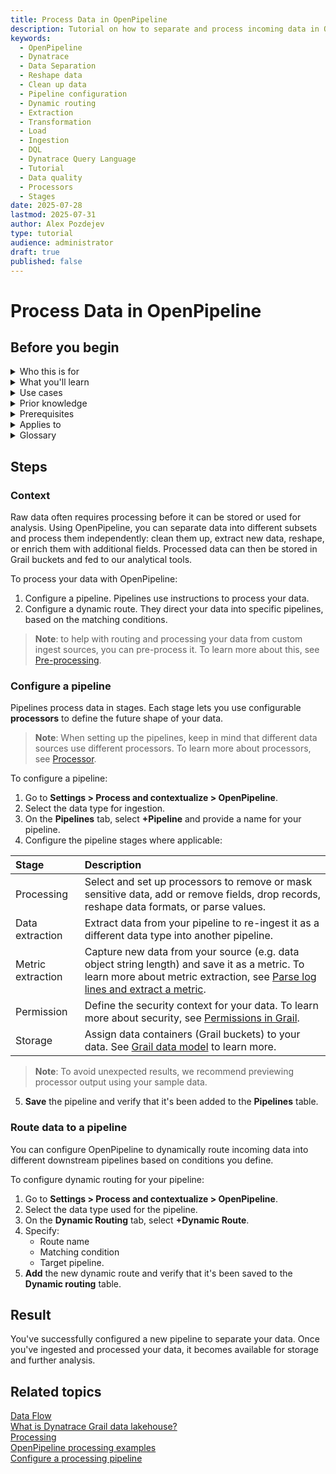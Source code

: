 ```yaml
---
title: Process Data in OpenPipeline
description: Tutorial on how to separate and process incoming data in OpenPipeline for further use
keywords:
  - OpenPipeline   
  - Dynatrace     
  - Data Separation
  - Reshape data
  - Clean up data
  - Pipeline configuration
  - Dynamic routing
  - Extraction
  - Transformation
  - Load
  - Ingestion
  - DQL
  - Dynatrace Query Language
  - Tutorial
  - Data quality
  - Processors
  - Stages
date: 2025-07-28
lastmod: 2025-07-31
author: Alex Pozdejev
type: tutorial
audience: administrator
draft: true
published: false
---
```


# Process Data in OpenPipeline

## Before you begin

<details>
<summary>Who this is for</summary>

   * This tutorial is intended for Dynatrace administrators controlling data ingestion configuration.
  
</details>

<details>
<summary>What you'll learn</summary>

   * You'll learn how to process your incoming raw data using OpenPipeline for further use.

</details>

<details>
<summary>Use cases</summary>

   * Data preparation, transformation (processing), and storage in Grail.
  
</details>

<details>
<summary>Prior knowledge</summary>

   * [Dynatrace Query Language](https://docs.dynatrace.com/docs/discover-dynatrace/references/dynatrace-query-language)

</details>

<details>
<summary>Prerequisites</summary>

   * Latest Dynatrace environment
   * Data for ingestion
  
</details>

<details>
<summary>Applies to</summary>

   * Davis AI
   * Dashboards
   * Grail 
   * OpenPipeline
   * Notebooks
  
</details>

<details>
<summary>Glossary</summary>

|Term|Description| 
|:-----|:------|
|Ingest source| Data from the provider for the Dynatrace Platform, for example, API endpoints or OneAgent.|
|Pipeline| Collection of processing instructions to structure, separate, and store data.|
|Processor| Pre-formatted processing instructions to apply to the data in the pipeline.|
|Routing| Assignation of data to a pipeline, based either on matching conditions (dynamic routing) or directly configured (static).|
|Stage| Part of the pipeline sequence defined by the processors it contains.|

</details>

## Steps

### Context

Raw data often requires processing before it can be stored or used for analysis. Using OpenPipeline, you can separate data into different subsets and process them independently: clean them up, extract new data, reshape, or enrich them with additional fields. Processed data can then be stored in Grail buckets and fed to our analytical tools. 

To process your data with OpenPipeline: 
1. Configure a pipeline. Pipelines use instructions to process your data.
2. Configure a dynamic route. They direct your data into specific pipelines, based on the matching conditions.

> **Note**: to help with routing and processing your data from custom ingest sources, you can pre-process it. To learn more about this, see [Pre-processing](https://docs.dynatrace.com/docs/shortlink/openpipeline-dataflow#pre-processing).


### Configure a pipeline

Pipelines process data in stages. Each stage lets you use configurable **processors** to define the future shape of your data. 

> **Note**: When setting up the pipelines, keep in mind that different data sources use different processors. To learn more about processors, see [Processor](https://docs.dynatrace.com/docs/shortlink/openpipeline-processing#processor).

To configure a pipeline:
1. Go to **Settings > Process and contextualize > OpenPipeline**.
2. Select the data type for ingestion.
3. On the **Pipelines** tab, select **+Pipeline** and provide a name for your pipeline.
4. Configure the pipeline stages where applicable:
   
|Stage|Description|  
| :----- | :----- |
| Processing | Select and set up processors to remove or mask sensitive data, add or remove fields, drop records, reshape data formats, or parse values.|
| Data extraction | Extract data from your pipeline to re-ingest it as a different data type into another pipeline.|
| Metric extraction | Capture new data from your source (e.g. data object string length) and save it as a metric. To learn more about metric extraction, see [Parse log lines and extract a metric](https://docs.dynatrace.com/docs/discover-dynatrace/platform/openpipeline/use-cases/tutorial-log-processing-pipeline#prior-knowledge).|
| Permission | Define the security context for your data. To learn more about security, see [Permissions in Grail](https://docs.dynatrace.com/docs/discover-dynatrace/platform/grail/data-model/assign-permissions-in-grail#grail-permissions-record). |
| Storage | Assign data containers (Grail buckets) to your data. See [Grail data model](https://docs.dynatrace.com/docs/discover-dynatrace/platform/grail/data-model) to learn more.|

> **Note**: To avoid unexpected results, we recommend previewing processor output using your sample data.

5.  **Save** the pipeline and verify that it's been added to the **Pipelines** table.

### Route data to a pipeline

You can configure OpenPipeline to dynamically route incoming data into different downstream pipelines based on conditions you define.

To configure dynamic routing for your pipeline:
1. Go to **Settings > Process and contextualize > OpenPipeline**.
2. Select the data type used for the pipeline.
3. On the **Dynamic Routing** tab, select **+Dynamic Route**.
4. Specify:
   * Route name
   * Matching condition
   * Target pipeline.
5. **Add** the new dynamic route and verify that it's been saved to the **Dynamic routing** table.

## Result

You've successfully configured a new pipeline to separate your data. Once you've ingested and processed your data, it becomes available for storage and further analysis. 

## Related topics
[Data Flow](https://docs.dynatrace.com/docs/discover-dynatrace/platform/openpipeline/concepts/data-flow) \
[What is Dynatrace Grail data lakehouse?](https://docs.dynatrace.com/docs/discover-dynatrace/platform/grail/dynatrace-grail) \
[Processing](https://docs.dynatrace.com/docs/shortlink/openpipeline-processing) \
[OpenPipeline processing examples](https://docs.dynatrace.com/docs/discover-dynatrace/platform/openpipeline/use-cases/processing-examples) \
[Configure a processing pipeline](https://docs.dynatrace.com/docs/discover-dynatrace/platform/openpipeline/getting-started/tutorial-configure-processing)
